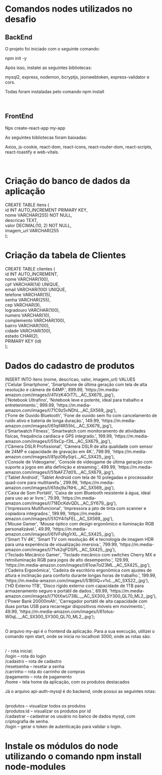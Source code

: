 <h1>Comandos nodes utilizados no desafio</h1>
<h2>BackEnd</h2>
<p>O projeto foi iniciado com o seguinte comando: </p>
<p>npm init -y</p>
<p>Após isso, instalei as seguintes bibliotecas: 
<p>mysql2, express, nodemon, bcryptjs, jsonwebtoken, express-validator e cors. </p>
<p>Todas foram instaladas pelo comando npm install</p></br>
<h2>FrontEnd</h2>
<p>Npx create-react-app my-app</p>
<p>As seguintes bibliotecas foram baixadas: </p>
<p>Axios, js-cookie, react-dom, react-icons, react-router-dom, react-scripts, react-toastify e web-vitals. </p></br>
<h1>Criação do banco de dados da aplicação</h1>
CREATE TABLE itens (</br>
    id INT AUTO_INCREMENT PRIMARY KEY,</br>
    nome VARCHAR(255) NOT NULL,</br>
    descricao TEXT,</br>
    valor DECIMAL(10, 2) NOT NULL,</br>
    imagem_url VARCHAR(255</br>
);</br>

<h1>Criação da tabela de Clientes</h1>
CREATE TABLE clientes (</br>
    id INT AUTO_INCREMENT,</br>
    nome VARCHAR(100),</br>
    cpf VARCHAR(14) UNIQUE,</br>
    email VARCHAR(100) UNIQUE,</br>
    telefone VARCHAR(15),</br>
    senha VARCHAR(255),</br>
    cep VARCHAR(9),</br>
    logradouro VARCHAR(100),</br>
    numero VARCHAR(10),</br>
    complemento VARCHAR(100),</br>
    bairro VARCHAR(100),</br>
    cidade VARCHAR(100),</br>
    estado CHAR(2),</br>
    PRIMARY KEY (id)</br>
);</br>

<h1>Dados do cadastro de produtos</h1>
INSERT INTO itens (nome, descricao, valor, imagem_url) VALUES</br>
('Celular Smartphone', 'Smartphone de última geração com tela de alta resolução e câmera de 64MP.', 899.99, 'https://m.media-amazon.com/images/I/41VzK4OiT7L._AC_SX679_.jpg'),</br>
('Notebook Ultrafino', 'Notebook leve e potente, ideal para trabalho e entretenimento.', 999.99, 'https://m.media-amazon.com/images/I/71C9z5vNDhL._AC_SX569_.jpg'),</br>
('Fone de Ouvido Bluetooth', 'Fone de ouvido sem fio com cancelamento de ruído ativo e bateria de longa duração.', 149.99, 'https://m.media-amazon.com/images/I/61qif4R55hL._AC_SX679_.jpg'),</br>
('Smartwatch Fitness', 'Smartwatch com monitoramento de atividades físicas, frequência cardíaca e GPS integrado.', 199.99, 'https://m.media-amazon.com/images/I/51IxCp-f3tL._AC_SX679_.jpg'),</br>
('Câmera DSLR Profissional', 'Câmera DSLR de alta qualidade com sensor de 24MP e capacidade de gravação em 4K.', 799.99, 'https://m.media-amazon.com/images/I/81pz06ySqrL._AC_SX425_.jpg'),</br>
('Console de Videogame', 'Console de videogame de última geração com suporte a jogos em alta definição e streaming.', 499.99, 'https://m.media-amazon.com/images/I/51bAFZ7d01L._AC_SX679_.jpg'),</br>
('Tablet Android', 'Tablet Android com tela de 10 polegadas e processador quad-core para multitarefa.', 299.99, 'https://m.media-amazon.com/images/I/61dxj9a7NHL._AC_SX569_.jpg'),</br>
('Caixa de Som Portátil', 'Caixa de som Bluetooth resistente à água, ideal para uso ao ar livre.', 79.99, 'https://m.media-amazon.com/images/I/718DcKdvQDL._AC_SY679_.jpg'),</br>
('Impressora Multifuncional', 'Impressora a jato de tinta com scanner e copiadora integrados.', 199.99, 'https://m.media-amazon.com/images/I/51OY4i1sFEL._AC_SX569_.jpg'),</br>
('Mouse Gamer', 'Mouse óptico com design ergonômico e iluminação RGB personalizável.', 49.99, 'https://m.media-amazon.com/images/I/61VFsNg1rXL._AC_SX425_.jpg'),</br>
('Smart TV 4K', 'Smart TV com resolução 4K e tecnologia de imagem HDR para uma experiência de visualização imersiva.', 799.99, 'https://m.media-amazon.com/images/I/71vk2qFDSPL._AC_SX425_.jpg'),</br>
('Teclado Mecânico Gamer', 'Teclado mecânico com switches Cherry MX e retroiluminação RGB para jogos de alto desempenho.', 129.99, 'https://m.media-amazon.com/images/I/61ow7ol23ML._AC_SX425_.jpg'),</br>
('Cadeira Ergonômica', 'Cadeira de escritório ergonômica com ajustes de altura e inclinação para conforto durante longas horas de trabalho.', 199.99, 'https://m.media-amazon.com/images/I/51B0lQ+v1vL._AC_SX522_.jpg'),</br>
('HD Externo 1TB', 'Disco rígido externo com capacidade de 1TB para armazenamento seguro e portátil de dados.', 69.99, 'https://m.media-amazon.com/images/I/710tXwU738L.__AC_SX300_SY300_QL70_ML2_.jpg'),</br>
('Power Bank 20000mAh', 'Carregador portátil de alta capacidade com duas portas USB para recarregar dispositivos móveis em movimento.', 49.99, 'https://m.media-amazon.com/images/I/61otus-W0qL.__AC_SX300_SY300_QL70_ML2_.jpg');</br>
</br>
<p>O arquivo my-api é o frontend da aplicação. Para a sua execução, utilizei o comando npm start, onde se inicia no localhost 3000, onde as rotas são:</p></br>
/ - rota inicial;</br>
/login – rota do login</br>
/cadastro – rota de cadastro</br>
/resetsenha – resetar a senha</br>
/carrinho – rota do carrinho de compras</br>
/pagamento – rota de pagamento</br>
/home – tela home da aplicação, com os produtos destacados</br>

<p>Já o arquivo api-auth-mysql é do backend, onde possui as seguintes rotas:</p></br>
/produtos – visualizar todos os produtos</br>
/produtos:id – visualizar os produtos por id</br>
/cadastrar – cadastrar os usuário no banco de dados mysql, com criptografia de senha.</br>
/login – gerar o token de autenticação para validar o login.</br>

<h1>Instale os módulos do node utilizando o comando npm install node-modules</h1>

